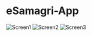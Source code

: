# eSamagri-App

![Screen1](https://i.imgur.com/XqxUlzZ.png)
![Screen2](https://i.imgur.com/aoIiPOn.png)
![Screen3](https://i.imgur.com/l1yKOBb.png)
